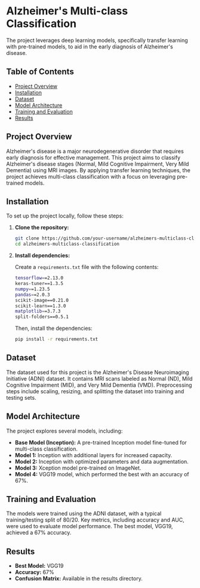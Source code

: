 
# Alzheimer's Multi-class Classification

The project leverages deep learning models, specifically transfer learning with pre-trained models, to aid in the early diagnosis of Alzheimer's disease.

## Table of Contents

- [Project Overview](#project-overview)
- [Installation](#installation)
- [Dataset](#dataset)
- [Model Architecture](#model-architecture)
- [Training and Evaluation](#training-and-evaluation)
- [Results](#results)

## Project Overview

Alzheimer's disease is a major neurodegenerative disorder that requires early diagnosis for effective management. This project aims to classify Alzheimer's disease stages (Normal, Mild Cognitive Impairment, Very Mild Dementia) using MRI images. By applying transfer learning techniques, the project achieves multi-class classification with a focus on leveraging pre-trained models.

## Installation

To set up the project locally, follow these steps:

1. **Clone the repository:**
   ```bash
   git clone https://github.com/your-username/alzheimers-multiclass-classification.git
   cd alzheimers-multiclass-classification
   ```

2. **Install dependencies:**
   
   Create a `requirements.txt` file with the following contents:
   ```bash
   tensorflow==2.13.0
   keras-tuner==1.3.5
   numpy==1.23.5
   pandas==2.0.3
   scikit-image==0.21.0
   scikit-learn==1.3.0
   matplotlib==3.7.3
   split-folders==0.5.1
   ```
   Then, install the dependencies:
   ```bash
   pip install -r requirements.txt
   ```

## Dataset

The dataset used for this project is the Alzheimer's Disease Neuroimaging Initiative (ADNI) dataset. It contains MRI scans labeled as Normal (ND), Mild Cognitive Impairment (MID), and Very Mild Dementia (VMD). Preprocessing steps include scaling, resizing, and splitting the dataset into training and testing sets.

## Model Architecture

The project explores several models, including:

- **Base Model (Inception):** A pre-trained Inception model fine-tuned for multi-class classification.
- **Model 1:** Inception with additional layers for increased capacity.
- **Model 2:** Inception with optimized parameters and data augmentation.
- **Model 3:** Xception model pre-trained on ImageNet.
- **Model 4:** VGG19 model, which performed the best with an accuracy of 67%.

## Training and Evaluation

The models were trained using the ADNI dataset, with a typical training/testing split of 80/20. Key metrics, including accuracy and AUC, were used to evaluate model performance. The best model, VGG19, achieved a 67% accuracy.

## Results

- **Best Model:** VGG19
- **Accuracy:** 67%
- **Confusion Matrix:** Available in the results directory.